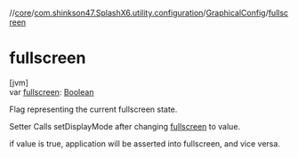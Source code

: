 //[core](../../../index.md)/[com.shinkson47.SplashX6.utility.configuration](../index.md)/[GraphicalConfig](index.md)/[fullscreen](fullscreen.md)

# fullscreen

[jvm]\
var [fullscreen](fullscreen.md): [Boolean](https://kotlinlang.org/api/latest/jvm/stdlib/kotlin/-boolean/index.html)

Flag representing the current fullscreen state.

Setter Calls setDisplayMode after changing [fullscreen](fullscreen.md) to value.

if value is true, application will be asserted into fullscreen, and vice versa.
